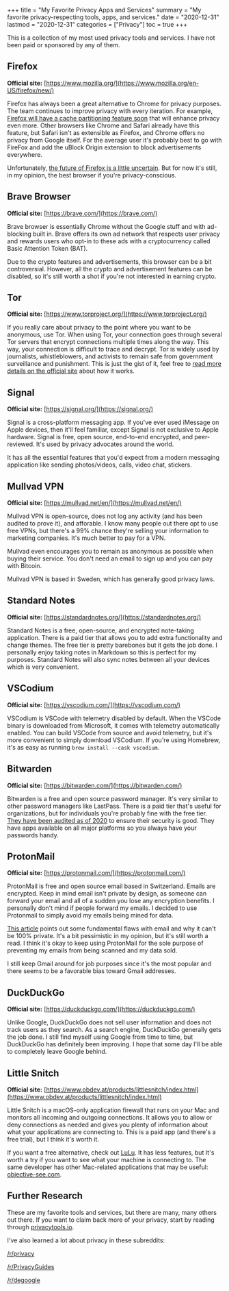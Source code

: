 +++
title = "My Favorite Privacy Apps and Services"
summary = "My favorite privacy-respecting tools, apps, and services."
date = "2020-12-31"
lastmod = "2020-12-31"
categories = ["Privacy"]
toc = true
+++

This is a collection of my most used privacy tools and services. I have not been paid or sponsored by any of them.

## Firefox

**Official site:** [https://www.mozilla.org/](https://www.mozilla.org/en-US/firefox/new/)

Firefox has always been a great alternative to Chrome for privacy purposes. The team continues to improve privacy with every iteration. For example, [Firefox will have a cache partitioning feature soon](https://arstechnica.com/gadgets/2020/12/firefox-v85-will-improve-its-cache-partitioning-for-stronger-privacy/) that will enhance privacy even more. Other browsers like Chrome and Safari already have this feature, but Safari isn't as extensible as Firefox, and Chrome offers no privacy from Google itself. For the average user it's probably best to go with FireFox and add the uBlock Origin extension to block advertisements everywhere.

Unfortunately, [the future of Firefox is a little uncertain](https://arstechnica.com/information-technology/2020/08/firefox-maker-mozilla-lays-off-250-workers-says-covid-19-lowered-revenue/). But for now it's still, in my opinion, the best browser if you're privacy-conscious.

## Brave Browser

**Official site:** [https://brave.com/](https://brave.com/)

Brave browser is essentially Chrome without the Google stuff and with ad-blocking built in. Brave offers its own ad network that respects user privacy and rewards users who opt-in to these ads with a cryptocurrency called Basic Attention Token (BAT). 

Due to the crypto features and advertisements, this browser can be a bit controversial. However, all the crypto and advertisement features can be disabled, so it's still worth a shot if you're not interested in earning crypto.

## Tor

**Official site:** [https://www.torproject.org/](https://www.torproject.org/)

If you really care about privacy to the point where you want to be anonymous, use Tor. When using Tor, your connection goes through several Tor servers that encrypt connections multiple times along the way. This way, your connection is difficult to trace and decrypt. Tor is widely used by journalists, whistleblowers, and activists to remain safe from government surveillance and punishment. This is just the gist of it, feel free to [read more details on the official site](https://2019.www.torproject.org/about/overview.html.en) about how it works.

## Signal

**Official site:** [https://signal.org/](https://signal.org/)

Signal is a cross-platform messaging app. If you've ever used iMessage on Apple devices, then it'll feel familiar, except Signal is not exclusive to Apple hardware. Signal is free, open source, end-to-end encrypted, and peer-reviewed. It's used by privacy advocates around the world. 

It has all the essential features that you'd expect from a modern messaging application like sending photos/videos, calls, video chat, stickers.

## Mullvad VPN

**Official site:** [https://mullvad.net/en/](https://mullvad.net/en/)

Mullvad VPN is open-source, does not log any activity (and has been audited to prove it), and afforable. I know many people out there opt to use free VPNs, but there's a 99% chance they're selling your information to marketing companies. It's much better to pay for a VPN.

Mullvad even encourages you to remain as anonymous as possible when buying their service. You don't need an email to sign up and you can pay with Bitcoin.

Mullvad VPN is based in Sweden, which has generally good privacy laws.

## Standard Notes

**Official site:** [https://standardnotes.org/](https://standardnotes.org/)

Standard Notes is a free, open-source, and encrypted note-taking application. There is a paid tier that allows you to add extra functionality and change themes. The free tier is pretty barebones but it gets the job done. I personally enjoy taking notes in Markdown so this is perfect for my purposes. Standard Notes will also sync notes between all your devices which is very convenient.

## VSCodium

**Official site:** [https://vscodium.com/](https://vscodium.com/)

VSCodium is VSCode with telemetry disabled by default. When the VSCode binary is downloaded from Microsoft, it comes with telemetry automatically enabled. You can build VSCode from source and avoid telemetry, but it's more convenient to simply download VSCodium. If you're using Homebrew, it's as easy as running `brew install --cask vscodium`.

## Bitwarden

**Official site:** [https://bitwarden.com/](https://bitwarden.com/)

Bitwarden is a free and open source password manager. It's very similar to other password managers like LastPass. There is a paid tier that's useful for organizations, but for individuals you're probably fine with the free tier. [They have been audited as of 2020](https://bitwarden.com/blog/post/bitwarden-network-security-assessment-2020/) to ensure their security is good. They have apps available on all major platforms so you always have your passwords handy.

## ProtonMail

**Official site:** [https://protonmail.com/](https://protonmail.com/)

ProtonMail is free and open source email based in Switzerland. Emails are encrypted. Keep in mind email isn't private by design, as someone can forward your email and all of a sudden you lose any encryption benefits. I personally don't mind if people forward my emails. I decided to use Protonmail to simply avoid my emails being mined for data.

[This article](https://latacora.micro.blog/2020/02/19/stop-using-encrypted.html) points out some fundamental flaws with email and why it can't be 100% private. It's a bit pessimistic in my opinion, but it's still worth a read. I think it's okay to keep using ProtonMail for the sole purpose of preventing my emails from being scanned and my data sold.

I still keep Gmail around for job purposes since it's the most popular and there seems to be a favorable bias toward Gmail addresses. 

## DuckDuckGo

**Official site:** [https://duckduckgo.com/](https://duckduckgo.com/) 

Unlike Google, DuckDuckGo does not sell user information and does not track users as they search. As a search engine, DuckDuckGo generally gets the job done. I still find myself using Google from time to time, but DuckDuckGo has definitely been improving. I hope that some day I'll be able to completely leave Google behind.

## Little Snitch

**Official site:** [https://www.obdev.at/products/littlesnitch/index.html](https://www.obdev.at/products/littlesnitch/index.html)

Little Snitch is a macOS-only application firewall that runs on your Mac and monitors all incoming and outgoing connections. It allows you to allow or deny connections as needed and gives you plenty of information about what your applications are connecting to. This is a paid app (and there's a free trial), but I think it's worth it.

If you want a free alternative, check out [LuLu](https://objective-see.com/products/lulu.html). It has less features, but It's worth a try if you want to see what your machine is connecting to. The same developer has other Mac-related applications that may be useful: [objective-see.com](https://objective-see.com/index.html).

## Further Research

These are my favorite tools and services, but there are many, many others out there. If you want to claim back more of your privacy, start by reading through [privacytools.io](http://privacytools.io/).

I've also learned a lot about privacy in these subreddits:

[/r/privacy](https://www.reddit.com/r/privacy/)

[/r/PrivacyGuides](https://www.reddit.com/r/PrivacyGuides/)

[/r/degoogle](https://www.reddit.com/r/degoogle/)